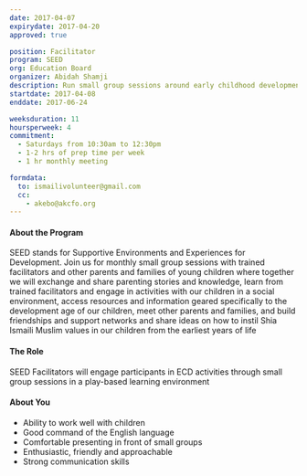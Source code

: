 ```yaml
---
date: 2017-04-07
expirydate: 2017-04-20
approved: true

position: Facilitator
program: SEED
org: Education Board
organizer: Abidah Shamji
description: Run small group sessions around early childhood development
startdate: 2017-04-08
enddate: 2017-06-24

weeksduration: 11
hoursperweek: 4
commitment:
  - Saturdays from 10:30am to 12:30pm
  - 1-2 hrs of prep time per week
  - 1 hr monthly meeting

formdata:
  to: ismailivolunteer@gmail.com
  cc:
    - akebo@akcfo.org
---
```


#### About the Program

SEED stands for Supportive Environments and Experiences for Development. Join us for monthly small group sessions with trained facilitators and other parents and families of young children where together we will exchange and share parenting stories and knowledge, learn from trained facilitators and engage in activities with our children in a social environment, access resources and information geared specifically to the development age of our children, meet other parents and families, and build friendships and support networks and share ideas on how to instil Shia Ismaili Muslim values in our children from the earliest years of life

#### The Role

SEED Facilitators will engage participants in ECD activities through small group sessions in a play-based learning environment

#### About You

- Ability to work well with children
- Good command of the English language
- Comfortable presenting in front of small groups
- Enthusiastic, friendly and approachable
- Strong communication skills
